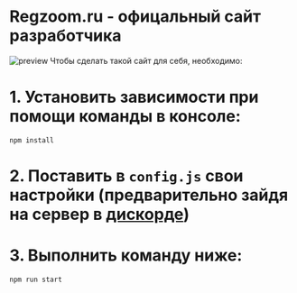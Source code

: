# Regzoom.ru - офицальный сайт разработчика
![preview](./src/assets/preview.jpg)
Чтобы сделать такой сайт для себя, необходимо:
# 1. Установить зависимости при помощи команды в консоле:
```
npm install
```
# 2. Поставить в `config.js` свои настройки (предварительно зайдя на сервер в [дискорде](https://discord.gg/lanyard))

# 3. Выполнить команду ниже:
```
npm run start
```
